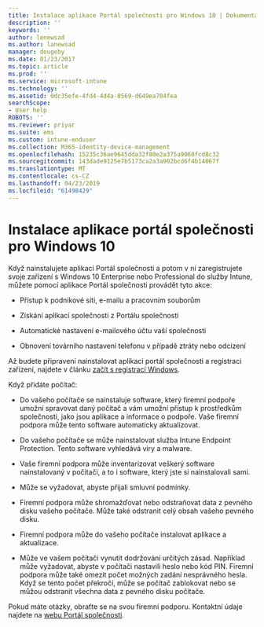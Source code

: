 ```yaml
---
title: Instalace aplikace Portál společnosti pro Windows 10 | Dokumentace Microsoftu
description: ''
keywords: ''
author: lenewsad
ms.author: lanewsad
manager: dougeby
ms.date: 01/23/2017
ms.topic: article
ms.prod: ''
ms.service: microsoft-intune
ms.technology: ''
ms.assetid: 0dc35efe-4fd4-4d4a-8569-d649ea704fea
searchScope:
- User help
ROBOTS: ''
ms.reviewer: priyar
ms.suite: ems
ms.custom: intune-enduser
ms.collection: M365-identity-device-management
ms.openlocfilehash: 15235c36ae9645dda32f80e2a375a9060fcd8c32
ms.sourcegitcommit: 143dade9125e7b5173ca2a3a902bcd6f4b14067f
ms.translationtype: MT
ms.contentlocale: cs-CZ
ms.lasthandoff: 04/23/2019
ms.locfileid: "61498429"
---
```

# <a name="installing-the-company-portal-app-for-windows-10"></a>Instalace aplikace portál společnosti pro Windows 10  

Když nainstalujete aplikaci Portál společnosti a potom v ní zaregistrujete svoje zařízení s Windows 10 Enterprise nebo Professional do služby Intune, můžete pomocí aplikace Portál společnosti provádět tyto akce:

-   Přístup k podnikové síti, e-mailu a pracovním souborům

-   Získání aplikací společnosti z Portálu společnosti

-   Automatické nastavení e-mailového účtu vaší společnosti

-   Obnovení továrního nastavení telefonu v případě ztráty nebo odcizení

Až budete připravení nainstalovat aplikaci portál společnosti a registraci zařízení, najdete v článku [začít s registrací Windows](windows-enrollment-company-portal.md).  

Když přidáte počítač:

-   Do vašeho počítače se nainstaluje software, který firemní podpoře umožní spravovat daný počítač a vám umožní přístup k prostředkům společnosti, jako jsou aplikace a informace o podpoře. Vaše firemní podpora může tento software automaticky aktualizovat.

-   Do vašeho počítače se může nainstalovat služba Intune Endpoint Protection. Tento software vyhledává viry a malware.

-   Vaše firemní podpora může inventarizovat veškerý software nainstalovaný v počítači, a to i software, který jste si nainstalovali sami.

-   Může se vyžadovat, abyste přijali smluvní podmínky.

-   Firemní podpora může shromažďovat nebo odstraňovat data z pevného disku vašeho počítače. Může také odstranit celý obsah vašeho pevného disku.

-   Firemní podpora může do vašeho počítače instalovat aplikace a aktualizace.

-   Může ve vašem počítači vynutit dodržování určitých zásad. Například může vyžadovat, abyste v počítači nastavili heslo nebo kód PIN. Firemní podpora může také omezit počet možných zadání nesprávného hesla. Když se tento počet překročí, může se počítač zablokovat nebo se můžou odstranit všechna data z pevného disku počítače.

Pokud máte otázky, obraťte se na svou firemní podporu. Kontaktní údaje najdete na [webu Portál společnosti](https://go.microsoft.com/fwlink/?linkid=2010980).
